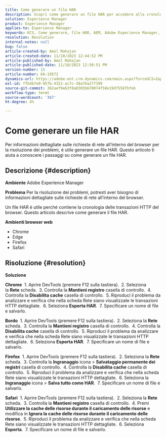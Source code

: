 ```yaml
---
title: Come generare un file HAR
description: Scopri come generare un file HAR per accedere alla cronologia delle transazioni HTTP del browser.
solution: Experience Manager
product: Experience Manager
applies-to: Experience Manager
keywords: KCS, Come generare, file HAR, AEM, Adobe Experience Manager, browser web, Safari, Firefox, Edge, Chrome
resolution: Resolution
internal-notes: null
bug: false
article-created-by: Amol Mahajan
article-created-date: 11/10/2023 12:44:52 PM
article-published-by: Amol Mahajan
article-published-date: 11/10/2023 12:50:51 PM
version-number: 15
article-number: KA-19572
dynamics-url: https://adobe-ent.crm.dynamics.com/main.aspx?forceUCI=1&pagetype=entityrecord&etn=knowledgearticle&id=4a68cdea-c67f-ee11-8179-6045bd006b25
exl-id: ffb4b7e0-957b-4151-ac7c-38a76a277399
source-git-commit: 362aef9e63f8a0303b670074f58e19d75587bfeb
workflow-type: tm+mt
source-wordcount: '367'
ht-degree: 4%

---
```


# Come generare un file HAR


Per informazioni dettagliate sulle richieste di rete all’interno del browser per la risoluzione dei problemi, è utile generare un file HAR. Questo articolo ti aiuta a conoscere i passaggi su come generare un file HAR.

## Descrizione {#description}


<b>Ambiente</b>
Adobe Experience Manager

<b>Problema</b>
Per la risoluzione dei problemi, potresti aver bisogno di informazioni dettagliate sulle richieste di rete all’interno del browser.

Un file HAR è utile perché contiene la cronologia delle transazioni HTTP del browser. Questo articolo descrive come generare il file HAR.

<b>Ambienti browser web</b>

- Chrome
- Edge
- Firefox
- Safari



## Risoluzione {#resolution}


<b>Soluzione</b>

<b>Chrome</b>
 1. Aprire DevTools (premere F12 sulla tastiera).
 2. Seleziona la <b>Rete</b> scheda.
 3. Controlla la <b>Mantieni registro</b> casella di controllo.
 4. Controlla la <b>Disabilita cache</b> casella di controllo.
 5. Riproduci il problema da analizzare e verifica che nella scheda Rete siano visualizzate le transazioni HTTP dettagliate.
 6. Seleziona <b>Esporta HAR</b>.
 7. Specificare un nome di file e salvarlo.

<b>Bordo</b>
 1. Aprire DevTools (premere F12 sulla tastiera).
 2. Seleziona la <b>Rete</b> scheda.
 3. Controlla la <b>Mantieni registro</b> casella di controllo.
 4. Controlla la <b>Disabilita cache</b> casella di controllo.
 5. Riproduci il problema da analizzare e verifica che nella scheda Rete siano visualizzate le transazioni HTTP dettagliate.
 6. Seleziona <b>Esporta HAR</b>.
 7. Specificare un nome di file e salvarlo.

<b>Firefox</b>
 1. Aprire DevTools (premere F12 sulla tastiera).
 2. Seleziona la <b>Rete</b> scheda.
 3. Controlla la <b>Ingranaggio</b> icona > <b>Salvataggio permanente dei registri</b> casella di controllo.
 4. Controlla la <b>Disabilita cache</b> casella di controllo.
 5. Riproduci il problema da analizzare e verifica che nella scheda Rete siano visualizzate le transazioni HTTP dettagliate.
 6. Seleziona la <b>Ingranaggio</b> icona > <b>Salva tutto come HAR</b>.
 7. Specificare un nome di file e salvarlo.

<b>Safari</b>
 1. Aprire DevTools (premere F12 sulla tastiera).
 2. Seleziona la <b>Rete</b> scheda.
 3. Controlla la <b>Mantieni registro</b> casella di controllo.
 4. Premi <b>Utilizzare la cache delle risorse durante il caricamento delle risorse</b> e modifica in <b>Ignora la cache delle risorse durante il caricamento delle risorse</b>.
 5. Riproduci il problema da analizzare e verifica che nella scheda Rete siano visualizzate le transazioni HTTP dettagliate.
 6. Seleziona <b>Esporta</b>.
 7. Specificare un nome di file e salvarlo.
